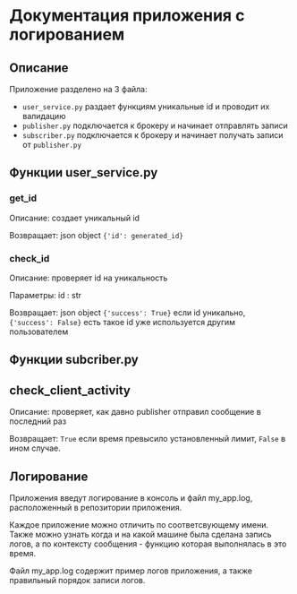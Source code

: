 # Документация приложения с логированием

## Описание

Приложение разделено на 3 файла:

+ `user_service.py` раздает функциям уникальные id и проводит их валидацию
+ `publisher.py` подключается к брокеру и начинает отправлять записи
+ `subscriber.py` подключается к брокеру и начинает получать записи от `publisher.py`

## Функции user_service.py

### get_id

Описание: создает уникальный id

Возвращает: json object `{'id': generated_id}`

### check_id

Описание: проверяет id на уникальность

Параметры: id : str

Возвращает: json object `{'success': True}` если id уникально, `{'success': False}` есть такое id уже используется другим пользователем

## Функции subcriber.py

## check_client_activity

Описание: проверяет, как давно publisher отправил сообщение в последний раз

Возвращает: `True` если время превысило установленный лимит, `False` в ином случае.

## Логирование

Приложения введут логирование в консоль и файл my_app.log, расположенный в репозитории приложения.

Каждое приложение можно отличить по соответсвующему имени. Также можно узнать когда и на какой машине была сделана запись логов, а по контексту сообщения - функцию которая выполнялась в это время.

Файл my_app.log содержит пример логов приложения, а также правильный порядок записи логов.


